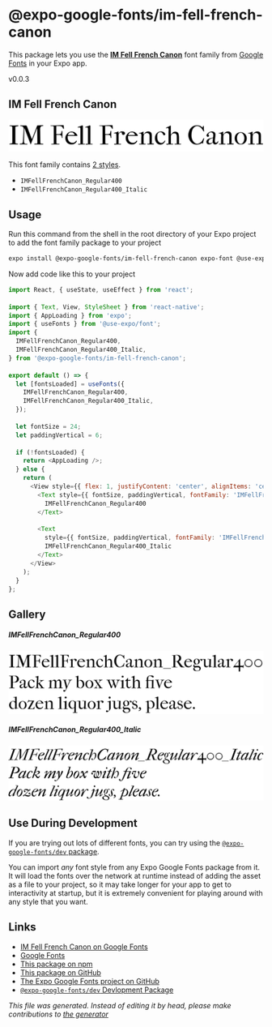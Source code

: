 # @expo-google-fonts/im-fell-french-canon

This package lets you use the [**IM Fell French Canon**](https://fonts.google.com/specimen/IM+Fell+French+Canon) font family from [Google Fonts](https://fonts.google.com/) in your Expo app.

v0.0.3

## IM Fell French Canon

![IM Fell French Canon](./font-family.png)

This font family contains [2 styles](#gallery).

- `IMFellFrenchCanon_Regular400`
- `IMFellFrenchCanon_Regular400_Italic`

## Usage

Run this command from the shell in the root directory of your Expo project to add the font family package to your project
```sh
expo install @expo-google-fonts/im-fell-french-canon expo-font @use-expo/font
```

Now add code like this to your project
```js
import React, { useState, useEffect } from 'react';

import { Text, View, StyleSheet } from 'react-native';
import { AppLoading } from 'expo';
import { useFonts } from '@use-expo/font';
import {
  IMFellFrenchCanon_Regular400,
  IMFellFrenchCanon_Regular400_Italic,
} from '@expo-google-fonts/im-fell-french-canon';

export default () => {
  let [fontsLoaded] = useFonts({
    IMFellFrenchCanon_Regular400,
    IMFellFrenchCanon_Regular400_Italic,
  });

  let fontSize = 24;
  let paddingVertical = 6;

  if (!fontsLoaded) {
    return <AppLoading />;
  } else {
    return (
      <View style={{ flex: 1, justifyContent: 'center', alignItems: 'center' }}>
        <Text style={{ fontSize, paddingVertical, fontFamily: 'IMFellFrenchCanon_Regular400' }}>
          IMFellFrenchCanon_Regular400
        </Text>

        <Text
          style={{ fontSize, paddingVertical, fontFamily: 'IMFellFrenchCanon_Regular400_Italic' }}>
          IMFellFrenchCanon_Regular400_Italic
        </Text>
      </View>
    );
  }
};

```

## Gallery

##### IMFellFrenchCanon_Regular400
![IMFellFrenchCanon_Regular400](./3a31b3ab35a73617ff634ad3017bc55e23ceb3daa2bf23c00c25afa3331aade8.ttf.png)

##### IMFellFrenchCanon_Regular400_Italic
![IMFellFrenchCanon_Regular400_Italic](./54332a8adf4fa4b9bd5ba4553b7f66a4e8c5ffb07d61701dbfee60bfac4394a4.ttf.png)


## Use During Development

If you are trying out lots of different fonts, you can try using the [`@expo-google-fonts/dev` package](https://github.com/expo/google-fonts/tree/master/font-packages/dev#readme).

You can import *any* font style from any Expo Google Fonts package from it. It will load the fonts
over the network at runtime instead of adding the asset as a file to your project, so it may take longer
for your app to get to interactivity at startup, but it is extremely convenient
for playing around with any style that you want.

## Links

- [IM Fell French Canon on Google Fonts](https://fonts.google.com/specimen/IM+Fell+French+Canon)
- [Google Fonts](https://fonts.google.com/)
- [This package on npm](https://www.npmjs.com/package/@expo-google-fonts/im-fell-french-canon)
- [This package on GitHub](https://github.com/expo/google-fonts/tree/master/font-packages/im-fell-french-canon)
- [The Expo Google Fonts project on GitHub](https://github.com/expo/google-fonts)
- [`@expo-google-fonts/dev` Devlopment Package](https://github.com/expo/google-fonts/tree/master/font-packages/dev)


*This file was generated. Instead of editing it by head, please make contributions to [the generator](https://github.com/expo/google-fonts/tree/master/packages/generator)*
